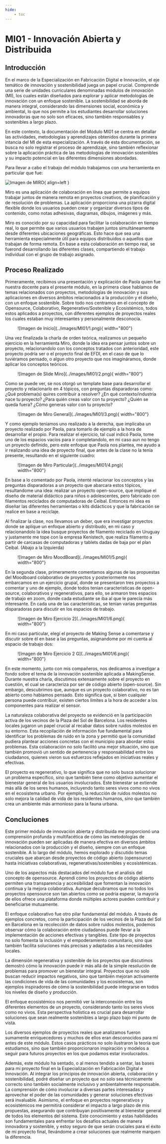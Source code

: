 ```yaml
---
hide:
    - toc
---
```


# MI01 - Innovación Abierta y Distribuida

## Introducción

En el marco de la Especialización en Fabricación Digital e Innovación, el eje temático de innovación y sostenibilidad juega un papel crucial. Comprende una serie de unidades curriculares denominadas módulos de innovación (MI), los cuales están diseñados para explorar y aplicar metodologías de innovación con un enfoque sostenible. La sostenibilidad se aborda de manera integral, considerando las dimensiones social, económica y ambiental, lo que nos permite a los estudiantes desarrollar soluciones innovadoras que no solo son eficaces, sino también responsables y sostenibles a largo plazo.

En este contexto, la documentación del Módulo MI01 se centra en detallar las actividades, metodologías y aprendizajes obtenidos durante la primera intancia del MI de esta especialización. A través de esta documentación, se busca no solo registrar el proceso de aprendizaje, sino también reflexionar sobre la aplicación práctica de las metodologías de innovación sostenibles y su impacto potencial en las diferentes dimensiones abordadas.

Para llevar a cabo el trabajo del módulo trabajamos con una herramienta en particular que fue:

![Imagen de MIRO](../images/MD01/miro.png#md01){ align=left }

Miro es una aplicación de colaboración en línea que permite a equipos trabajar juntos de manera remota en proyectos creativos, de planificación y de resolución de problemas. La aplicación proporciona una pizarra digital flexible donde los usuarios pueden crear y organizar diversos tipos de contenido, como notas adhesivas, diagramas, dibujos, imágenes y más.

Miro es conocido por su capacidad para facilitar la colaboración en tiempo real, lo que permite que varios usuarios trabajen juntos simultáneamente desde diferentes ubicaciones geográficas. Esto hace que sea una herramienta especialmente útil para equipos distribuidos o aquellos que trabajan de forma remota. En base a esta colaboración en tiempo real, se fuerond desarrollando las diferentes clases, compartiendo el trabajo individual con el grupo de trabajo asignado.

## Proceso Realizado

Primeramente, recibimos una presentación y explicación de Paola quien fue nuestra docente para el presente módulo, en la primera clase hablamos de temas relacionados con proyectos, metodologías de innovación y sus aplicaciones en diversos ámbitos relacionados a la producción y el diseño, con un enfoque sostenible. Sobre todo nos centramos en el concepto de Opensource, Colaborativo, Regenerativo/Sostenible y Ecosistémico, todos estos aplicados a proyectos, con diferentes ejemplos de proyectos reales los cuales estaban muy interesantes y personalmente desconocía.

<figure markdown="span">
  ![Imagen de Inicio](../images/MI01/1.png){ width="800"}
</figure>

Una vez finalizada la charla de orden teórica, realizamos un pequeño ejercicio en la herramienta Miro, donde la idea era pensar juntos sobre un proyecto, relacionandolo con los conceptos tratados con anterioridad, este proyecto podría ser o el proyecto final de EFDI, en el caso de que lo tuviéramos pensado, o algun otro proyecto que nos imagináramos, donde aplicar los conceptos teóricos.

<figure markdown="span">
  ![Imagen de Slide Miro](../images/MI01/2.png){ width="800"}
</figure>

Como se puede ver, se nos otorgó un template base para desarrollar el proyecto y relacionarlo en 4 tópicos, con preguntas disparadoras como: 
¿Qué problema(s) quires contribuir a resolver?
¿En qué contexto/industria nace tu proyecto?
¿Para quién creas valor con tu proyecto? 
¿Quién se queda fuera?
¿Cómo generas valor con tu proyecto? 

<figure markdown="span">
  ![Imagen de Miro General](../images/MI01/3.png){ width="800"}
</figure>

Y como ejemplo teniamos uno realizado a la derecha, que implicaba un proyecto realizado por Paola, para tomarlo de ejemplo a la hora de desarrollar el propio.
Para realizar el ejercicio, tal cual indicó Paola, tome uno de los espacios vacíos para ir completandolo, en mi caso aun no tengo un proyecto definido, pero este enfoque que Paola nos plantea, me ayudo a ir realizando una idea de proyecto final, que antes de la clase no la tenía presente, resultando en el siguiente cuadro:

<figure markdown="span">
  ![Imagen de Miro Particular](../images/MI01/4.png){ width="800"}
</figure>

En base a lo comentado por Paola, intenté relacionar los conceptos y las preguntas disparadoras a un proyecto que abarcara estos tópicos, resultandome una idea: realizar un proyecto open-source, que implique el diseño de material didáctico para niños o adolescentes, pero fabricado con filamentos reciclados de computadoras de Ceibal. Entonces mi idea es diseñar las diferentes herramientas o kits didácticos y que la fabricación se realice en base a reciclaje.

Al finalizar la clase, nos llevamos un deber, que era investigar proyectos donde se aplique un enfoque abierto y distribudo, en mi caso y relacionandolo la idea busque proyectos de filamento reciclado en Uruguay y justamente me tope con la empresa Kenistech, que realiza filamento a partir de carcasas de computadoras y tablets dadas de baja por el plan Ceibal. (Abajo a la Izquierda)

<figure markdown="span">
  ![Imagen de Miro MoodBoard](../images/MI01/5.png){ width="800"}
</figure>

En la segunda clase, primeramente comentamos algunas de las propuestas del Moodboard colaborativo de proyectos y posteriormente nos embarcamos en un ejercicio grupal, donde se presentaron tres proyectos a comentar y uno de ejemplo, donde todos tenian caracteristicas de open-source, colaborativos y regenerativos, para ello, se armaron tres espacios de trabajo en zoom, donde cada estudiante se iba al que le parecía más interesante. En cada una de las características, se tenian varias preguntas disparadoras para discutir en los espacios de trabajo.

<figure markdown="span">
  ![Imagen de Miro Ejercicio 2](../images/MI01/6.png){ width="800"}
</figure>

En mi caso particular, elegí el proyecto de Making Sense a comentarse y discutir sobre él en base a las preguntas, asignandome por mi cuenta al espacio de trabajo dos:

<figure markdown="span">
  ![Imagen de Miro Ejercicio 2 G](../images/MI01/6.png){ width="800"}
</figure>

En este momento, junto con mis compañeros, nos dedicamos a investigar a fondo sobre el tema de la innovación sostenible aplicada a MakingSense. Durante nuestra charla, discutimos extensamente sobre el proyecto en cuestión, el cual se caracteriza por ser de código abierto (open-source). Sin embargo, descubrimos que, aunque es un proyecto colaborativo, no es tan abierto como habíamos pensado. Esto significa que, si bien cualquier persona puede contribuir, existen ciertos límites a la hora de acceder a los componentes para realizar el sensor.

La naturaleza colaborativa del proyecto se evidenció en la participación activa de los vecinos de la Plaza del Sol de Barcelona. Los residentes locales jugaron un papel crucial al recabar datos sobre ruidos molestos en su entorno. Esta recopilación de información fue fundamental para identificar los problemas de ruido en la zona y permitió que la comunidad pudiera plantear acciones concretas con el municipio para abordar estos problemas. Esta colaboración no solo facilitó una mejor situación, sino que también promovió un sentido de pertenencia y responsabilidad entre los ciudadanos, quienes vieron sus esfuerzos reflejados en iniciativas reales y efectivas.

El proyecto es regenerativo, lo que significa que no solo busca solucionar un problema específico, sino que también tiene como objetivo aumentar el bienestar general de los usuarios involucrados. Este bienestar se extiende más allá de los seres humanos, incluyendo tanto seres vivos como no vivos en el ecosistema urbano. Por ejemplo, la reducción de ruidos molestos no solo mejora la calidad de vida de los residentes humanos, sino que también crea un ambiente más armonioso para la fauna urbana.

## Concluciones 

Este primer módulo de innovación abierta y distribuida me proporcionó una comprensión profunda y multifacética de cómo las metodologías de innovación pueden ser aplicadas de manera efectiva en diversos ámbitos relacionados con la producción y el diseño, siempre con un enfoque sostenible. A lo largo del módulo, hemos explorado y discutido temas cruciales que abarcan desde proyectos de código abierto (opensource) hasta iniciativas colaborativas, regenerativas/sostenibles y ecosistémicas.

Uno de los aspectos más destacados del módulo fue el análisis del concepto de opensource. Aprendi cómo los proyectos de código abierto permiten una transparencia y accesibilidad que fomentan la innovación continua y la mejora colaborativa. Aunque decubramos que no todos los proyectos opensource son tan abiertos como se podría esperar, la mayoría de ellos ofrece una plataforma donde múltiples actores pueden contribuir y beneficiarse mutuamente.

El enfoque colaborativo fue otro pilar fundamental del módulo. A través de ejemplos concretos, como la participación de los vecinos de la Plaza del Sol en Barcelona en la recolección de datos sobre ruidos molestos, podemos observar cómo la colaboración entre ciudadanos puede llevar a la implementación de acciones efectivas y tangibles. Este tipo de proyectos no solo fomenta la inclusión y el empoderamiento comunitario, sino que también facilita soluciones más precisas y adaptadas a las necesidades locales.

La dimensión regenerativa y sostenible de los proyectos que discutimos demostró cómo la innovación puede ir más allá de la simple resolución de problemas para promover un bienestar integral. Proyectos que no solo buscan reducir impactos negativos, sino que también mejoran activamente las condiciones de vida de las comunidades y los ecosistemas, son ejemplos inspiradores de cómo la sostenibilidad puede integrarse en todos los niveles de diseño y producción.

El enfoque ecosistémico nos permitió ver la interconexión entre los diferentes elementos de un proyecto, considerando tanto los seres vivos como no vivos. Esta perspectiva holística es crucial para desarrollar soluciones que sean realmente sostenibles a largo plazo bajo mi punto de vista.

Los diversos ejemplos de proyectos reales que analizamos fueron sumamente enriquecedores y muchos de ellos eran desconocidos para mí antes de este módulo. Estos casos prácticos no solo ilustraron la teoría que estudiamos, sino que también proporcionaron inspiración y modelos a seguir para futuros proyectos en los que podamos estar involucrados.

Además, este módulo ha sentado, o al menos tendido a sentar, las bases para mi proyecto final en la Especialización en Fabricación Digital e Innovación. Al integrar los principios de innovación abierta, colaboración y sostenibilidad, podré diseñar un proyecto que no solo sea técnicamente correcto sino también socialmente inclusivo y ambientalmente responsable. La comprensión de cómo involucrar a diversas partes interesadas y aprovechar el poder de las comunidades y generar soluciones efectivas será invaluable. Asimismo, el enfoque en proyectos regenerativos y ecosistémicos me permitirá considerar el impacto a largo plazo de mis propuestas, asegurando que contribuyan positivamente al bienestar general de todos los elementos del sistema. Este conocimiento y estas habilidades son fundamentales para enfrentar los desafíos actuales de manera innovadora y sostenible, y estoy seguro de que serán cruciales para el éxito de mi proyecto final, llevándome a crear soluciones que realmente marquen la diferencia.
